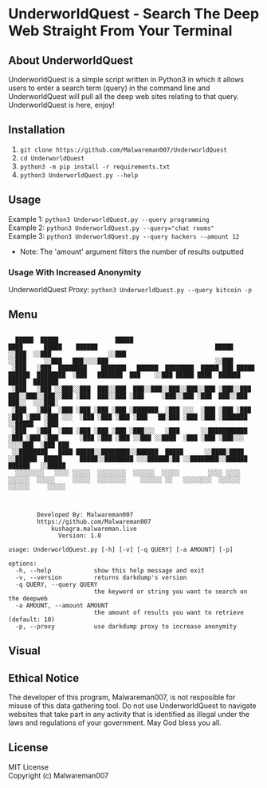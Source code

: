 # UnderworldQuest - Search The Deep Web Straight From Your Terminal
## About UnderworldQuest 
UnderworldQuest is a simple script written in Python3 in which it allows users to enter a search term (query) in the command line and UnderworldQuest will pull all the deep web sites relating to that query. UnderworldQuest is here, enjoy!
## Installation
1) ``git clone https://github.com/Malwareman007/UnderworldQuest``<br/>
2) ``cd UnderworldQuest``<br/>
3) ``python3 -m pip install -r requirements.txt``<br/>
4) ``python3 UnderworldQuest.py --help``<br/>
## Usage 
Example 1: ``python3 UnderworldQuest.py --query programming``<br/>
Example 2: ``python3 UnderworldQuest.py --query="chat rooms"``<br/>
Example 3: ``python3 UnderworldQuest.py --query hackers --amount 12``<br/>

 - Note: The 'amount' argument filters the number of results outputted<br/>
  
### Usage With Increased Anonymity 
UnderworldQuest Proxy: ``python3 UnderworldQuest.py --query bitcoin -p``<br/>
  
## Menu
```

  █████  █████                █████                                                       ████      █████    ██████                                 █████   
░░███  ░░███                ░░███                                                       ░░███     ░░███   ███░░░░███                              ░░███    
 ░███   ░███  ████████    ███████   ██████  ████████  █████ ███ █████  ██████  ████████  ░███   ███████  ███    ░░███ █████ ████  ██████   █████  ███████  
 ░███   ░███ ░░███░░███  ███░░███  ███░░███░░███░░███░░███ ░███░░███  ███░░███░░███░░███ ░███  ███░░███ ░███     ░███░░███ ░███  ███░░███ ███░░  ░░░███░   
 ░███   ░███  ░███ ░███ ░███ ░███ ░███████  ░███ ░░░  ░███ ░███ ░███ ░███ ░███ ░███ ░░░  ░███ ░███ ░███ ░███   ██░███ ░███ ░███ ░███████ ░░█████   ░███    
 ░███   ░███  ░███ ░███ ░███ ░███ ░███░░░   ░███      ░░███████████  ░███ ░███ ░███      ░███ ░███ ░███ ░░███ ░░████  ░███ ░███ ░███░░░   ░░░░███  ░███ ███
 ░░████████   ████ █████░░████████░░██████  █████      ░░████░████   ░░██████  █████     █████░░████████ ░░░██████░██ ░░████████░░██████  ██████   ░░█████ 
  ░░░░░░░░   ░░░░ ░░░░░  ░░░░░░░░  ░░░░░░  ░░░░░        ░░░░ ░░░░     ░░░░░░  ░░░░░     ░░░░░  ░░░░░░░░    ░░░░░░ ░░   ░░░░░░░░  ░░░░░░  ░░░░░░     ░░░░░  
                                                                                                                                                           
                                                                                                                                                           
                                                                                                                                                           
        Developed By: Malwareman007
        https://github.com/Malwareman007
            kushagra.malwareman.live 
              Version: 1.0

usage: UnderworldQuest.py [-h] [-v] [-q QUERY] [-a AMOUNT] [-p]

options:
  -h, --help            show this help message and exit
  -v, --version         returns darkdump's version
  -q QUERY, --query QUERY
                        the keyword or string you want to search on the deepweb
  -a AMOUNT, --amount AMOUNT
                        the amount of results you want to retrieve (default: 10)
  -p, --proxy           use darkdump proxy to increase anonymity

```
## Visual

## Ethical Notice
The developer of this program, Malwareman007, is not resposible for misuse of this data gathering tool. Do not use UnderworldQuest to navigate websites that take part in any activity that is identified as illegal under the laws and regulations of your government. May God bless you all. 

## License 
MIT License<br/>
Copyright (c) Malwareman007

